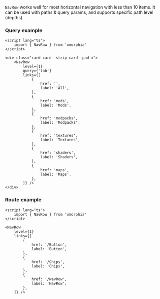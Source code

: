 `NavRow` works well for most horizontal navigation with less than 10 items. It can be used with paths & query params, and supports specific path level (depths).

### Query example

```svelte example
<script lang="ts">
	import { NavRow } from 'omorphia'
</script>

<div class="card card--strip card--pad-x">
	<NavRow
		level={1}
		query={'tab'}
		links={[
			{
				href: '',
				label: 'All',
			},
			{
				href: 'mods',
				label: 'Mods',
			},
			{
				href: 'modpacks',
				label: 'Modpacks',
			},
			{
				href: 'textures',
				label: 'Textures',
			},
			{
				href: 'shaders',
				label: 'Shaders',
			},
			{
				href: 'maps',
				label: 'Maps',
			},
		]} />
</div>
```

### Route example

```svelte example
<script lang="ts">
	import { NavRow } from 'omorphia'
</script>

<NavRow
	level={1}
	links={[
		{
			href: '/Button',
			label: 'Button',
		},
		{
			href: '/Chips',
			label: 'Chips',
		},
		{
			href: '/NavRow',
			label: 'NavRow',
		},
	]} />
```
